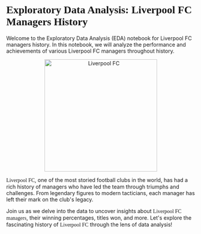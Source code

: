 # <font face="Times New Roman">Exploratory Data Analysis: Liverpool FC Managers History</font>

Welcome to the Exploratory Data Analysis (EDA) notebook for Liverpool FC managers history. In this notebook, we will analyze the performance and achievements of various Liverpool FC managers throughout history.
<div style="text-align:center">
    <img src="https://upload.wikimedia.org/wikipedia/en/thumb/0/0c/Liverpool_FC.svg/1200px-Liverpool_FC.svg.png" alt="Liverpool FC" width="300">
</div>


<font face="Times New Roman">Liverpool FC</font>, one of the most storied football clubs in the world, has had a rich history of managers who have led the team through triumphs and challenges. From legendary figures to modern tacticians, each manager has left their mark on the club's legacy.

Join us as we delve into the data to uncover insights about <font face="Times New Roman">Liverpool FC managers</font>, their winning percentages, titles won, and more. Let's explore the fascinating history of <font face="Times New Roman">Liverpool FC</font> through the lens of data analysis!


